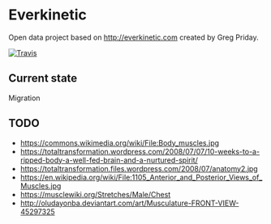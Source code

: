 # Everkinetic

Open data project based on http://everkinetic.com created by Greg Priday.

[![Travis](https://img.shields.io/travis/everkinetic/data.svg)]()

## Current state

Migration

## TODO

- https://commons.wikimedia.org/wiki/File:Body_muscles.jpg
- https://totaltransformation.wordpress.com/2008/07/07/10-weeks-to-a-ripped-body-a-well-fed-brain-and-a-nurtured-spirit/
- https://totaltransformation.files.wordpress.com/2008/07/anatomy2.jpg
- https://en.wikipedia.org/wiki/File:1105_Anterior_and_Posterior_Views_of_Muscles.jpg
- https://musclewiki.org/Stretches/Male/Chest
- http://oludayonba.deviantart.com/art/Musculature-FRONT-VIEW-45297325
